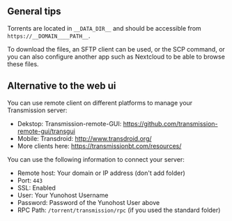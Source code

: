 ## General tips

Torrents are located in `__DATA_DIR__` and should be accessible from `https://__DOMAIN____PATH__`.

To download the files, an SFTP client can be used, or the SCP command, or you can also configure another app such as Nextcloud to be able to browse these files.

## Alternative to the web ui

You can use remote client on different platforms to manage your Transmission server:

* Dekstop: Transmission-remote-GUI: <https://github.com/transmission-remote-gui/transgui>
* Mobile: Transdroid: <http://www.transdroid.org/>
* More clients here: <https://transmissionbt.com/resources/>

You can use the following information to connect your server:

* Remote host: Your domain or IP address (don't add folder)
* Port: `443`
* SSL: Enabled
* User: Your Yunohost Username
* Password: Password of the Yunohost User above
* RPC Path: `/torrent/transmission/rpc` (if you used the standard folder)
